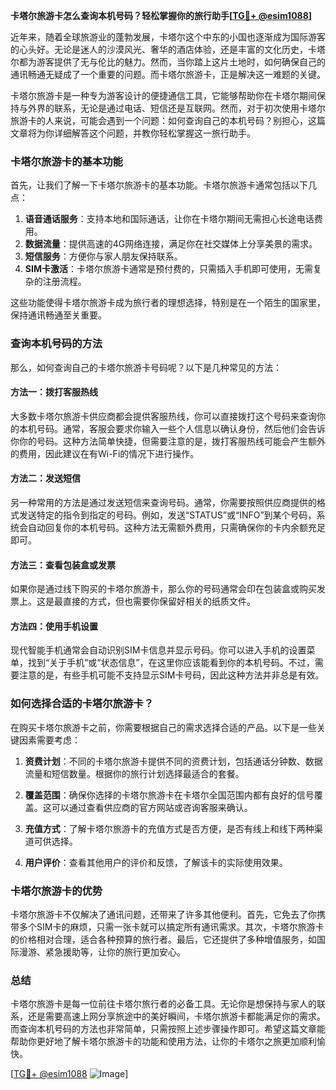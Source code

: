 **卡塔尔旅游卡怎么查询本机号码？轻松掌握你的旅行助手[[TG💪+ @esim1088](https://t.me/s/esim1088)]**

近年来，随着全球旅游业的蓬勃发展，卡塔尔这个中东的小国也逐渐成为国际游客的心头好。无论是迷人的沙漠风光、奢华的酒店体验，还是丰富的文化历史，卡塔尔都为游客提供了无与伦比的魅力。然而，当你踏上这片土地时，如何确保自己的通讯畅通无疑成了一个重要的问题。而卡塔尔旅游卡，正是解决这一难题的关键。

卡塔尔旅游卡是一种专为游客设计的便捷通信工具，它能够帮助你在卡塔尔期间保持与外界的联系，无论是通过电话、短信还是互联网。然而，对于初次使用卡塔尔旅游卡的人来说，可能会遇到一个问题：如何查询自己的本机号码？别担心，这篇文章将为你详细解答这个问题，并教你轻松掌握这一旅行助手。

### 卡塔尔旅游卡的基本功能

首先，让我们了解一下卡塔尔旅游卡的基本功能。卡塔尔旅游卡通常包括以下几点：

1. **语音通话服务**：支持本地和国际通话，让你在卡塔尔期间无需担心长途电话费用。
2. **数据流量**：提供高速的4G网络连接，满足你在社交媒体上分享美景的需求。
3. **短信服务**：方便你与家人朋友保持联系。
4. **SIM卡激活**：卡塔尔旅游卡通常是预付费的，只需插入手机即可使用，无需复杂的注册流程。

这些功能使得卡塔尔旅游卡成为旅行者的理想选择，特别是在一个陌生的国家里，保持通讯畅通至关重要。

### 查询本机号码的方法

那么，如何查询自己的卡塔尔旅游卡号码呢？以下是几种常见的方法：

#### 方法一：拨打客服热线
大多数卡塔尔旅游卡供应商都会提供客服热线，你可以直接拨打这个号码来查询你的本机号码。通常，客服会要求你输入一些个人信息以确认身份，然后他们会告诉你你的号码。这种方法简单快捷，但需要注意的是，拨打客服热线可能会产生额外的费用，因此建议在有Wi-Fi的情况下进行操作。

#### 方法二：发送短信
另一种常用的方法是通过发送短信来查询号码。通常，你需要按照供应商提供的格式发送特定的指令到指定的号码。例如，发送“STATUS”或“INFO”到某个号码，系统会自动回复你的本机号码。这种方法无需额外费用，只需确保你的卡内余额充足即可。

#### 方法三：查看包装盒或发票
如果你是通过线下购买的卡塔尔旅游卡，那么你的号码通常会印在包装盒或购买发票上。这是最直接的方式，但也需要你保留好相关的纸质文件。

#### 方法四：使用手机设置
现代智能手机通常会自动识别SIM卡信息并显示号码。你可以进入手机的设置菜单，找到“关于手机”或“状态信息”，在这里你应该能看到你的本机号码。不过，需要注意的是，有些手机可能不支持显示SIM卡号码，因此这种方法并非总是有效。

### 如何选择合适的卡塔尔旅游卡？

在购买卡塔尔旅游卡之前，你需要根据自己的需求选择合适的产品。以下是一些关键因素需要考虑：

1. **资费计划**：不同的卡塔尔旅游卡提供不同的资费计划，包括通话分钟数、数据流量和短信数量。根据你的旅行计划选择最适合的套餐。
   
2. **覆盖范围**：确保你选择的卡塔尔旅游卡在卡塔尔全国范围内都有良好的信号覆盖。这可以通过查看供应商的官方网站或咨询客服来确认。

3. **充值方式**：了解卡塔尔旅游卡的充值方式是否方便，是否有线上和线下两种渠道可供选择。

4. **用户评价**：查看其他用户的评价和反馈，了解该卡的实际使用效果。

### 卡塔尔旅游卡的优势

卡塔尔旅游卡不仅解决了通讯问题，还带来了许多其他便利。首先，它免去了你携带多个SIM卡的麻烦，只需一张卡就可以搞定所有通讯需求。其次，卡塔尔旅游卡的价格相对合理，适合各种预算的旅行者。最后，它还提供了多种增值服务，如国际漫游、紧急援助等，让你的旅行更加安心。

### 总结

卡塔尔旅游卡是每一位前往卡塔尔旅行者的必备工具。无论你是想保持与家人的联系，还是需要高速上网分享旅途中的美好瞬间，卡塔尔旅游卡都能满足你的需求。而查询本机号码的方法也非常简单，只需按照上述步骤操作即可。希望这篇文章能帮助你更好地了解卡塔尔旅游卡的功能和使用方法，让你的卡塔尔之旅更加顺利愉快。

[[TG💪+ @esim1088](https://t.me/s/esim1088) ![Image](https://i.postimg.cc/4NQfJmqS/Snipaste-2025-05-13-00-14-12.png)]